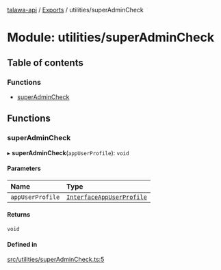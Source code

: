 [talawa-api](../README.md) / [Exports](../modules.md) / utilities/superAdminCheck

# Module: utilities/superAdminCheck

## Table of contents

### Functions

- [superAdminCheck](utilities_superAdminCheck.md#superadmincheck)

## Functions

### superAdminCheck

▸ **superAdminCheck**(`appUserProfile`): `void`

#### Parameters

| Name | Type |
| :------ | :------ |
| `appUserProfile` | [`InterfaceAppUserProfile`](../interfaces/models_AppUserProfile.InterfaceAppUserProfile.md) |

#### Returns

`void`

#### Defined in

[src/utilities/superAdminCheck.ts:5](https://github.com/PalisadoesFoundation/talawa-api/blob/65069df/src/utilities/superAdminCheck.ts#L5)
